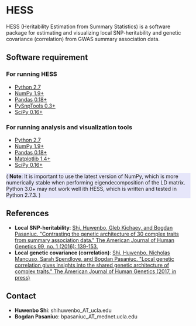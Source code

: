 # HESS

HESS (Heritability Estimation from Summary Statistics) is a software package
for estimating and visualizing local SNP-heritability and genetic covariance
(correlation) from GWAS summary association data.

## Software requirement

### For running HESS

* [Python 2.7](https://www.python.org/download/releases/2.7/)
* [NumPy 1.9+](http://www.numpy.org/)
* [Pandas 0.18+](http://pandas.pydata.org/)
* [PySnpTools 0.3+](https://github.com/MicrosoftGenomics/PySnpTools)
* [SciPy 0.16+](https://www.scipy.org/)

### For running analysis and visualization tools

* [Python 2.7](https://www.python.org/download/releases/2.7/)
* [NumPy 1.9+](http://www.numpy.org/)
* [Pandas 0.18+](http://pandas.pydata.org/)
* [Matplotlib 1.4+](https://matplotlib.org/)
* [SciPy 0.16+](https://www.scipy.org/)

<div style="background-color:rgba(230, 230, 250, 1.0);">
( <b>Note</b>: It is important to use the latest version of NumPy, which is
more numerically stable when performing eigendecomposition of the LD
matrix. Python 3.0+ may not work well ith HESS, which is written and tested
in Python 2.7.3. )
</div>

## References

* **Local SNP-heritability**: [Shi, Huwenbo, Gleb Kichaev, and Bogdan Pasaniuc. "Contrasting the genetic architecture of 30 complex traits from summary association data." The American Journal of Human Genetics 99, no. 1 (2016): 139-153.](http://www.sciencedirect.com/science/article/pii/S0002929716301483)
* **Local genetic covariance (correlation)**: [Shi, Huwenbo, Nicholas Mancuso, Sarah Spendlove, and Bogdan Pasaniuc. "Local genetic correlation gives insights into the shared genetic architecture of complex traits." The American Journal of Human Genetics (2017, in press)](http://www.sciencedirect.com/science/article/pii/S0002929717303919)

## Contact

* **Huwenbo Shi**: shihuwenbo_AT_ucla.edu
* **Bogdan Pasaniuc**: bpasaniuc_AT_mednet.ucla.edu 
